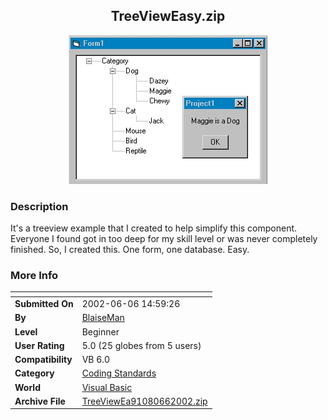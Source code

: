 ﻿<div align="center">

## TreeViewEasy\.zip

<img src="PIC200266151363194.jpg">
</div>

### Description

It's a treeview example that I created to help simplify this component. Everyone I found got in too deep for my skill level or was never completely finished. So, I created this. One form, one database. Easy.
 
### More Info
 


<span>             |<span>
---                |---
**Submitted On**   |2002-06-06 14:59:26
**By**             |[BlaiseMan](https://github.com/Planet-Source-Code/PSCIndex/blob/master/ByAuthor/blaiseman.md)
**Level**          |Beginner
**User Rating**    |5.0 (25 globes from 5 users)
**Compatibility**  |VB 6\.0
**Category**       |[Coding Standards](https://github.com/Planet-Source-Code/PSCIndex/blob/master/ByCategory/coding-standards__1-43.md)
**World**          |[Visual Basic](https://github.com/Planet-Source-Code/PSCIndex/blob/master/ByWorld/visual-basic.md)
**Archive File**   |[TreeViewEa91080662002\.zip](https://github.com/Planet-Source-Code/blaiseman-treevieweasy-zip__1-35547/archive/master.zip)








